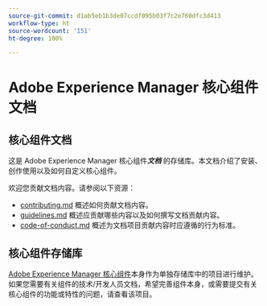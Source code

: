 ```yaml
---
source-git-commit: d1ab5eb1b3de07ccdf095b03f7c2e760dfc3d413
workflow-type: ht
source-wordcount: '151'
ht-degree: 100%

---
```

# Adobe Experience Manager 核心组件文档

## 核心组件文档

这是 Adobe Experience Manager 核心组件&#x200B;***文档*** 的存储库。本文档介绍了安装、创作使用以及如何自定义核心组件。

欢迎您贡献文档内容。请参阅以下资源：

* [contributing.md](contributing.md) 概述如何贡献文档内容。
* [guidelines.md](guidelines.md) 概述应贡献哪些内容以及如何撰写文档贡献内容。
* [code-of-conduct.md](code-of-conduct.md) 概述为文档项目贡献内容时应遵循的行为标准。

## 核心组件存储库

[Adobe Experience Manager 核心组件](https://github.com/adobe/aem-core-wcm-components)本身作为单独存储库中的项目进行维护。如果您需要有关组件的技术/开发人员文档，希望完善组件本身，或需要提交有关核心组件的功能或特性的问题，请查看该项目。
